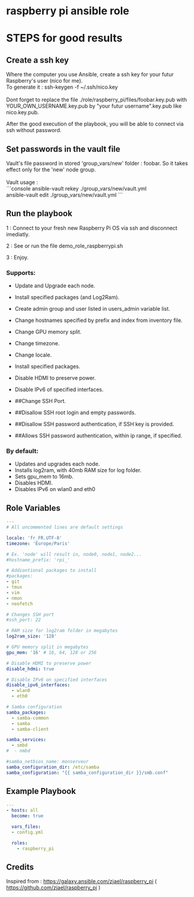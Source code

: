 # raspberry pi ansible role

# STEPS for good results #

## Create a ssh key #

<p>Where the computer you use Ansible, create a ssh key for your futur Raspberry's user (nico for me).<br/>
To generate it : ssh-keygen -f ~/.ssh/nico.key<br/>
<br/>
Dont forget to replace the file ./role/raspberry_pi/files/foobar.key.pub with YOUR_OWN_USERNAME.key.pub
by "your futur username".key.pub like nico.key.pub.<br/>

After the good execution of the playbook, you will be able to connect via ssh without password.
</p>

## Set passwords in the vault file #

<p>Vault's file password in stored 'group_vars/new' folder : foobar. So it takes effect only for the 'new' node group.<br/><br/>
Vault usage :<br>
```console
ansible-vault rekey ./group_vars/new/vault.yml<br>
ansible-vault edit ./group_vars/new/vault.yml
```
</p>

## Run the playbook #

<p>1 : Connect to your fresh new Raspberry Pi OS via ssh and disconnect imediatly.</p>
<p>2 : See or run the file demo_role_raspberrypi.sh</p>
<p>3 : Enjoy.</p>


### Supports: #
- Update and Upgrade each node.
- Install specified packages (and Log2Ram).
- Create admin group and user listed in users_admin variable list.
- Change hostnames specified by prefix and index from inventory file.
- Change GPU memory split.
- Change timezone.
- Change locale.
- Install specified packages.
- Disable HDMI to preserve power.
- Disable IPv6 of specified interfaces.

- ##Change SSH Port.
- ##Disallow SSH root login and empty passwords.
- ##Disallow SSH password authentication, if SSH key is provided.
- ##Allows SSH password authentication, within ip range, if specified.

### By default: #
- Updates and upgrades each node.
- Installs log2ram, with 40mb RAM size for log folder.
- Sets gpu_mem to 16mb.
- Disables HDMI.
- Disables IPv6 on wlan0 and eth0

## Role Variables

```yaml
---
# All uncommented lines are default settings

locale: 'fr_FR.UTF-8'
timezone: 'Europe/Paris'

# Ex. 'node' will result in, node0, node1, node2...
#hostname_prefix: 'rpi_'

# Addiontional packages to install
#packages:
- git
- tmux
- vim
- nmon
- neofetch

# Changes SSH port
#ssh_port: 22

# RAM size for log2ram folder in megabytes
log2ram_size: '128'

# GPU memory split in megabytes
gpu_mem: '16' # 16, 64, 128 or 256

# Disable HDMI to preserve power
disable_hdmi: true

# Disable IPv6 on specified interfaces
disable_ipv6_interfaces:
  - wlan0
  - eth0

# Samba configuration
samba_packages:
  - samba-common
  - samba
  - samba-client

samba_services:
  - smbd
#  - nmbd

#samba_netbios_name: monserveur
samba_configuration_dir: /etc/samba
samba_configuration: "{{ samba_configuration_dir }}/smb.conf"
```

## Example Playbook

```yaml
---
- hosts: all
  become: true

  vars_files:
  - config.yml

  roles:
    - raspberry_pi
```

## Credits
Inspired from : 
https://galaxy.ansible.com/zjael/raspberry_pi
( https://github.com/zjael/raspberry_pi )

